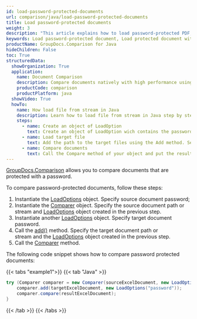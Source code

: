 ```yaml
---
id: load-password-protected-documents
url: comparison/java/load-password-protected-documents
title: Load password-protected documents
weight: 3
description: "This article explains how to load password-protected PDF, Word, Excel, PowerPoint documents when using GroupDocs.Comparison for Java."
keywords: Load password-protected document, Load protected document with GroupDocs.Comparison
productName: GroupDocs.Comparison for Java
hideChildren: False
toc: True
structuredData:
  showOrganization: True
  application:
    name: Document Comparison
    description: Compare documents natively with high performance using Java language and GroupDocs.Comparison for Java
    productCode: comparison
    productPlatform: java
  showVideo: True
  howTo:
    name: How load file from stream in Java
    description: Learn how to load file from stream in Java step by step
    steps:
      - name: Create an object of LoadOption
        text: Create an object of LoadOption wich contains the password parameters.
      - name: Load target file
        text: Add the path to the target files using the Add method. Second parameter is a LoadOption object that contains password.
      - name: Compare documents
        text: Call the Compare method of your object and put the resulting file stream.
---
```


[GroupDocs.Comparison](https://products.groupdocs.com/comparison/java) allows you to compare documents that are protected with a password.  

To compare password-protected documents, follow these steps:

1.  Instantiate the [LoadOptions](https://reference.groupdocs.com/comparison/java/com.groupdocs.comparison.options.load/loadoptions) object. Specify source document password;
2.  Instantiate the [Comparer](https://reference.groupdocs.com/comparison/java/com.groupdocs.comparison/comparer) object. Specify the source document path or stream and [LoadOptions](https://reference.groupdocs.com/comparison/java/com.groupdocs.comparison.options.load/loadoptions) object created in the previous step.
3.  Instantiate another [LoadOptions](https://reference.groupdocs.com/comparison/java/com.groupdocs.comparison.options.load/loadoptions) object. Specify target document password.
4.  Call the [add()](https://reference.groupdocs.com/comparison/java/com.groupdocs.comparison/comparer/#add-java.lang.String-) method. Specify the target document path or stream and the [LoadOptions](https://reference.groupdocs.com/comparison/java/com.groupdocs.comparison.options.load/loadoptions) object created in the previous step.
5.  Call the [Comparer](https://reference.groupdocs.com/comparison/java/com.groupdocs.comparison/comparer) method.

The following code snippet shows how to compare password protected documents:

{{< tabs "example1">}}
{{< tab "Java" >}}
```java
try (Comparer comparer = new Comparer(sourceExcelDocument, new LoadOptions("password"))) {
    comparer.add(targetExcelDocument, new LoadOptions("password"));
    comparer.compare(resultExcelDocument);
}
```
{{< /tab >}}
{{< /tabs >}}